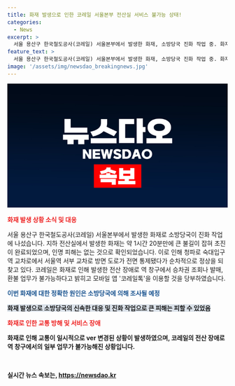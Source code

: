```yaml
---
title: 화재 발생으로 인한 코레일 서울본부 전산실 서비스 불가능 상태!
categories:
  - News
excerpt: >
  서울 용산구 한국철도공사(코레일) 서울본부에서 발생한 화재, 소방당국 진화 작업 중. 화재는 지하 전산실에서 발생해 약 1시간 20분만에 소방대원들에 의해 진압. 인명피해 없어 현재 정상화 작업 중. 화재로 도로 통제, 전산 장애로 승차권 업무 중단. 화재 원인 조사 중.
feature_text: >
  서울 용산구 한국철도공사(코레일) 서울본부에서 발생한 화재, 소방당국 진화 작업 중. 화재는 지하 전산실에서 발생해 약 1시간 20분만에 소방대원들에 의해 진압. 인명피해 없어 현재 정상화 작업 중. 화재로 도로 통제, 전산 장애로 승차권 업무 중단. 화재 원인 조사 중.
image: '/assets/img/newsdao_breakingnews.jpg'
---
```


<p><img src="/assets/img/newsdao_breakingnews.jpg" alt="bookingtag 속보" /></p>

<p><b><span style="color: #ee2323;">화재 발생 상황 소식 및 대응</span></b></p>

<p>서울 용산구 한국철도공사(코레일) 서울본부에서 발생한 화재로 소방당국이 진화 작업에 나섰습니다. 지하 전산실에서 발생한 화재는 약 1시간 20분만에 큰 불길이 잡혀 초진이 완료되었으며, 인명 피해는 없는 것으로 확인되었습니다. 이로 인해 청파로 숙대입구역 교차로에서 서울역 서부 교차로 방면 도로가 전면 통제됐다가 순차적으로 정상을 되찾고 있다. 코레일은 화재로 인해 발생한 전산 장애로 역 창구에서 승차권 조회나 발매, 환불 업무가 불가능하다고 밝히고 모바일 앱 '코레일톡'을 이용할 것을 당부하였습니다.</p>

<p><b><span style="color: #1a5490;">이번 화재에 대한 정확한 원인은 소방당국에 의해 조사될 예정</span><b></p>

<p><b><span style="background-color: #21538527;">화재 발생으로 소방당국의 신속한 대응 및 진화 작업으로 큰 피해는 피할 수 있었음</span></b></p>

<p><b><span style="color: #ee2323;">화재로 인한 교통 방해 및 서비스 장애</span></b></p>

<p>화재로 인해 교통이 일시적으로 ver 변경된 상황이 발생하였으며, 코레일의 전산 장애로 역 창구에서의 일부 업무가 불가능해진 상황입니다.</p>

<p data-ke-size="size16">&nbsp;</p>
실시간 뉴스 속보는, <a href="https://newsdao.kr" rel="dofollow">https://newsdao.kr</a>


